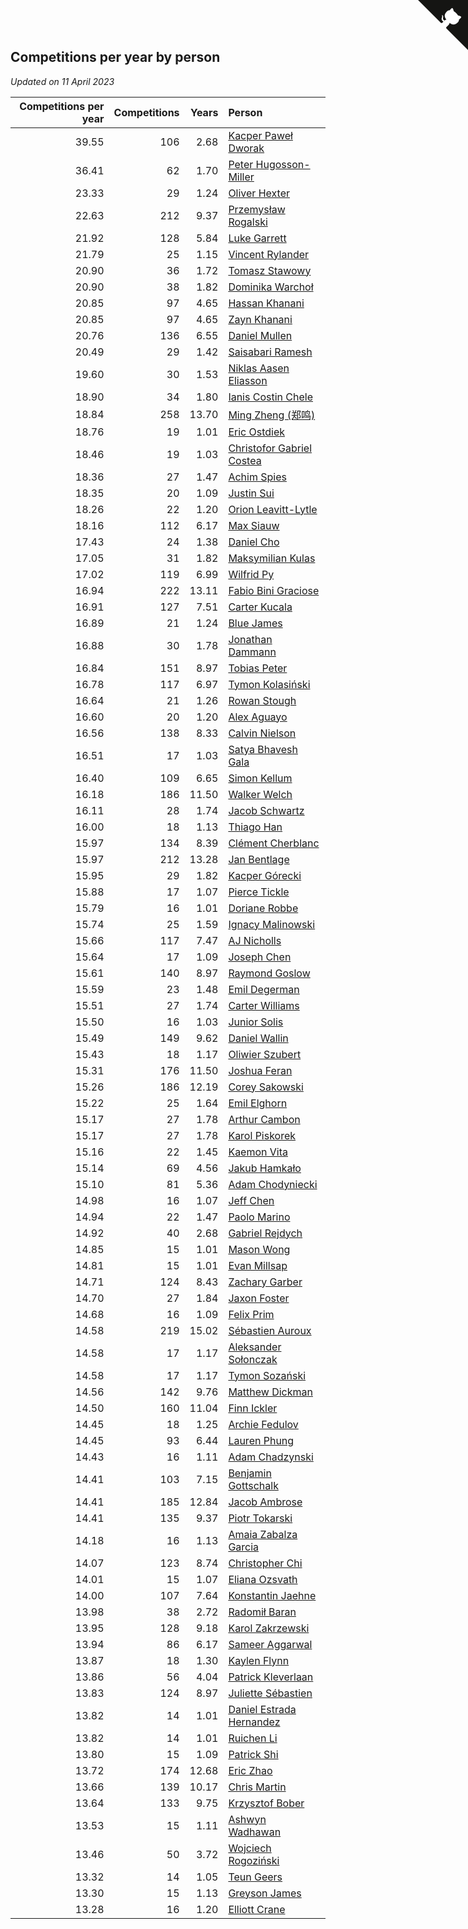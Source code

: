 ## Competitions per year by person

*Updated on 11 April 2023*

| Competitions per year | Competitions | Years | Person |
| ---: | ---: | ---: | :--- |
| 39.55 | 106 | 2.68 | [Kacper Paweł Dworak](https://www.worldcubeassociation.org/persons/2020DWOR01) |
| 36.41 | 62 | 1.70 | [Peter Hugosson-Miller](https://www.worldcubeassociation.org/persons/2021HUGO01) |
| 23.33 | 29 | 1.24 | [Oliver Hexter](https://www.worldcubeassociation.org/persons/2022HEXT01) |
| 22.63 | 212 | 9.37 | [Przemysław Rogalski](https://www.worldcubeassociation.org/persons/2013ROGA02) |
| 21.92 | 128 | 5.84 | [Luke Garrett](https://www.worldcubeassociation.org/persons/2017GARR05) |
| 21.79 | 25 | 1.15 | [Vincent Rylander](https://www.worldcubeassociation.org/persons/2022RYLA01) |
| 20.90 | 36 | 1.72 | [Tomasz Stawowy](https://www.worldcubeassociation.org/persons/2021STAW01) |
| 20.90 | 38 | 1.82 | [Dominika Warchoł](https://www.worldcubeassociation.org/persons/2021WARC01) |
| 20.85 | 97 | 4.65 | [Hassan Khanani](https://www.worldcubeassociation.org/persons/2018KHAN26) |
| 20.85 | 97 | 4.65 | [Zayn Khanani](https://www.worldcubeassociation.org/persons/2018KHAN28) |
| 20.76 | 136 | 6.55 | [Daniel Mullen](https://www.worldcubeassociation.org/persons/2016MULL04) |
| 20.49 | 29 | 1.42 | [Saisabari Ramesh](https://www.worldcubeassociation.org/persons/2021RAME01) |
| 19.60 | 30 | 1.53 | [Niklas Aasen Eliasson](https://www.worldcubeassociation.org/persons/2021ELIA01) |
| 18.90 | 34 | 1.80 | [Ianis Costin Chele](https://www.worldcubeassociation.org/persons/2021CHEL01) |
| 18.84 | 258 | 13.70 | [Ming Zheng (郑鸣)](https://www.worldcubeassociation.org/persons/2009ZHEN11) |
| 18.76 | 19 | 1.01 | [Eric Ostdiek](https://www.worldcubeassociation.org/persons/2022OSTD01) |
| 18.46 | 19 | 1.03 | [Christofor Gabriel Costea](https://www.worldcubeassociation.org/persons/2022COST03) |
| 18.36 | 27 | 1.47 | [Achim Spies](https://www.worldcubeassociation.org/persons/2021SPIE01) |
| 18.35 | 20 | 1.09 | [Justin Sui](https://www.worldcubeassociation.org/persons/2022SUIJ01) |
| 18.26 | 22 | 1.20 | [Orion Leavitt-Lytle](https://www.worldcubeassociation.org/persons/2022LEAV01) |
| 18.16 | 112 | 6.17 | [Max Siauw](https://www.worldcubeassociation.org/persons/2017SIAU02) |
| 17.43 | 24 | 1.38 | [Daniel Cho](https://www.worldcubeassociation.org/persons/2021CHOD01) |
| 17.05 | 31 | 1.82 | [Maksymilian Kulas](https://www.worldcubeassociation.org/persons/2021KULA02) |
| 17.02 | 119 | 6.99 | [Wilfrid Py](https://www.worldcubeassociation.org/persons/2016PYWI01) |
| 16.94 | 222 | 13.11 | [Fabio Bini Graciose](https://www.worldcubeassociation.org/persons/2010GRAC02) |
| 16.91 | 127 | 7.51 | [Carter Kucala](https://www.worldcubeassociation.org/persons/2015KUCA01) |
| 16.89 | 21 | 1.24 | [Blue James](https://www.worldcubeassociation.org/persons/2022JAME01) |
| 16.88 | 30 | 1.78 | [Jonathan Dammann](https://www.worldcubeassociation.org/persons/2021DAMM01) |
| 16.84 | 151 | 8.97 | [Tobias Peter](https://www.worldcubeassociation.org/persons/2014PETE03) |
| 16.78 | 117 | 6.97 | [Tymon Kolasiński](https://www.worldcubeassociation.org/persons/2016KOLA02) |
| 16.64 | 21 | 1.26 | [Rowan Stough](https://www.worldcubeassociation.org/persons/2022STOU01) |
| 16.60 | 20 | 1.20 | [Alex Aguayo](https://www.worldcubeassociation.org/persons/2022AGUA01) |
| 16.56 | 138 | 8.33 | [Calvin Nielson](https://www.worldcubeassociation.org/persons/2014NIEL03) |
| 16.51 | 17 | 1.03 | [Satya Bhavesh Gala](https://www.worldcubeassociation.org/persons/2022GALA03) |
| 16.40 | 109 | 6.65 | [Simon Kellum](https://www.worldcubeassociation.org/persons/2016KELL12) |
| 16.18 | 186 | 11.50 | [Walker Welch](https://www.worldcubeassociation.org/persons/2011WELC01) |
| 16.11 | 28 | 1.74 | [Jacob Schwartz](https://www.worldcubeassociation.org/persons/2021SCHW01) |
| 16.00 | 18 | 1.13 | [Thiago Han](https://www.worldcubeassociation.org/persons/2022HANT01) |
| 15.97 | 134 | 8.39 | [Clément Cherblanc](https://www.worldcubeassociation.org/persons/2014CHER05) |
| 15.97 | 212 | 13.28 | [Jan Bentlage](https://www.worldcubeassociation.org/persons/2010BENT01) |
| 15.95 | 29 | 1.82 | [Kacper Górecki](https://www.worldcubeassociation.org/persons/2021GORE01) |
| 15.88 | 17 | 1.07 | [Pierce Tickle](https://www.worldcubeassociation.org/persons/2022TICK01) |
| 15.79 | 16 | 1.01 | [Doriane Robbe](https://www.worldcubeassociation.org/persons/2022ROBB03) |
| 15.74 | 25 | 1.59 | [Ignacy Malinowski](https://www.worldcubeassociation.org/persons/2021MALI02) |
| 15.66 | 117 | 7.47 | [AJ Nicholls](https://www.worldcubeassociation.org/persons/2015NICH04) |
| 15.64 | 17 | 1.09 | [Joseph Chen](https://www.worldcubeassociation.org/persons/2022CHEN16) |
| 15.61 | 140 | 8.97 | [Raymond Goslow](https://www.worldcubeassociation.org/persons/2014GOSL01) |
| 15.59 | 23 | 1.48 | [Emil Degerman](https://www.worldcubeassociation.org/persons/2021DEGE01) |
| 15.51 | 27 | 1.74 | [Carter Williams](https://www.worldcubeassociation.org/persons/2021WILL06) |
| 15.50 | 16 | 1.03 | [Junior Solis](https://www.worldcubeassociation.org/persons/2022SOLI03) |
| 15.49 | 149 | 9.62 | [Daniel Wallin](https://www.worldcubeassociation.org/persons/2013WALL03) |
| 15.43 | 18 | 1.17 | [Oliwier Szubert](https://www.worldcubeassociation.org/persons/2022SZUB01) |
| 15.31 | 176 | 11.50 | [Joshua Feran](https://www.worldcubeassociation.org/persons/2011FERA01) |
| 15.26 | 186 | 12.19 | [Corey Sakowski](https://www.worldcubeassociation.org/persons/2011SAKO01) |
| 15.22 | 25 | 1.64 | [Emil Elghorn](https://www.worldcubeassociation.org/persons/2021ELGH01) |
| 15.17 | 27 | 1.78 | [Arthur Cambon](https://www.worldcubeassociation.org/persons/2021CAMB01) |
| 15.17 | 27 | 1.78 | [Karol Piskorek](https://www.worldcubeassociation.org/persons/2021PISK01) |
| 15.16 | 22 | 1.45 | [Kaemon Vita](https://www.worldcubeassociation.org/persons/2021VITA01) |
| 15.14 | 69 | 4.56 | [Jakub Hamkało](https://www.worldcubeassociation.org/persons/2018HAMK01) |
| 15.10 | 81 | 5.36 | [Adam Chodyniecki](https://www.worldcubeassociation.org/persons/2017CHOD02) |
| 14.98 | 16 | 1.07 | [Jeff Chen](https://www.worldcubeassociation.org/persons/2022CHEN19) |
| 14.94 | 22 | 1.47 | [Paolo Marino](https://www.worldcubeassociation.org/persons/2021MARI04) |
| 14.92 | 40 | 2.68 | [Gabriel Rejdych](https://www.worldcubeassociation.org/persons/2020REJD01) |
| 14.85 | 15 | 1.01 | [Mason Wong](https://www.worldcubeassociation.org/persons/2022WONG03) |
| 14.81 | 15 | 1.01 | [Evan Millsap](https://www.worldcubeassociation.org/persons/2022MILL05) |
| 14.71 | 124 | 8.43 | [Zachary Garber](https://www.worldcubeassociation.org/persons/2014GARB01) |
| 14.70 | 27 | 1.84 | [Jaxon Foster](https://www.worldcubeassociation.org/persons/2021FOST01) |
| 14.68 | 16 | 1.09 | [Felix Prim](https://www.worldcubeassociation.org/persons/2022PRIM01) |
| 14.58 | 219 | 15.02 | [Sébastien Auroux](https://www.worldcubeassociation.org/persons/2008AURO01) |
| 14.58 | 17 | 1.17 | [Aleksander Sołonczak](https://www.worldcubeassociation.org/persons/2022SOLO01) |
| 14.58 | 17 | 1.17 | [Tymon Sozański](https://www.worldcubeassociation.org/persons/2022SOZA01) |
| 14.56 | 142 | 9.76 | [Matthew Dickman](https://www.worldcubeassociation.org/persons/2013DICK01) |
| 14.50 | 160 | 11.04 | [Finn Ickler](https://www.worldcubeassociation.org/persons/2012ICKL01) |
| 14.45 | 18 | 1.25 | [Archie Fedulov](https://www.worldcubeassociation.org/persons/2022FEDU01) |
| 14.45 | 93 | 6.44 | [Lauren Phung](https://www.worldcubeassociation.org/persons/2016PHUN02) |
| 14.43 | 16 | 1.11 | [Adam Chadzynski](https://www.worldcubeassociation.org/persons/2022CHAD02) |
| 14.41 | 103 | 7.15 | [Benjamin Gottschalk](https://www.worldcubeassociation.org/persons/2016GOTT01) |
| 14.41 | 185 | 12.84 | [Jacob Ambrose](https://www.worldcubeassociation.org/persons/2010AMBR01) |
| 14.41 | 135 | 9.37 | [Piotr Tokarski](https://www.worldcubeassociation.org/persons/2013TOKA01) |
| 14.18 | 16 | 1.13 | [Amaia Zabalza Garcia](https://www.worldcubeassociation.org/persons/2022GARC03) |
| 14.07 | 123 | 8.74 | [Christopher Chi](https://www.worldcubeassociation.org/persons/2014CHIC01) |
| 14.01 | 15 | 1.07 | [Eliana Ozsvath](https://www.worldcubeassociation.org/persons/2022OZSV01) |
| 14.00 | 107 | 7.64 | [Konstantin Jaehne](https://www.worldcubeassociation.org/persons/2015JAEH01) |
| 13.98 | 38 | 2.72 | [Radomił Baran](https://www.worldcubeassociation.org/persons/2020BARA02) |
| 13.95 | 128 | 9.18 | [Karol Zakrzewski](https://www.worldcubeassociation.org/persons/2014ZAKR01) |
| 13.94 | 86 | 6.17 | [Sameer Aggarwal](https://www.worldcubeassociation.org/persons/2017AGGA01) |
| 13.87 | 18 | 1.30 | [Kaylen Flynn](https://www.worldcubeassociation.org/persons/2022FLYN01) |
| 13.86 | 56 | 4.04 | [Patrick Kleverlaan](https://www.worldcubeassociation.org/persons/2019KLEV01) |
| 13.83 | 124 | 8.97 | [Juliette Sébastien](https://www.worldcubeassociation.org/persons/2014SEBA01) |
| 13.82 | 14 | 1.01 | [Daniel Estrada Hernandez](https://www.worldcubeassociation.org/persons/2022HERN07) |
| 13.82 | 14 | 1.01 | [Ruichen Li](https://www.worldcubeassociation.org/persons/2022LIRU02) |
| 13.80 | 15 | 1.09 | [Patrick Shi](https://www.worldcubeassociation.org/persons/2022SHIP01) |
| 13.72 | 174 | 12.68 | [Eric Zhao](https://www.worldcubeassociation.org/persons/2010ZHAO19) |
| 13.66 | 139 | 10.17 | [Chris Martin](https://www.worldcubeassociation.org/persons/2013MART03) |
| 13.64 | 133 | 9.75 | [Krzysztof Bober](https://www.worldcubeassociation.org/persons/2013BOBE01) |
| 13.53 | 15 | 1.11 | [Ashwyn Wadhawan](https://www.worldcubeassociation.org/persons/2022WADH02) |
| 13.46 | 50 | 3.72 | [Wojciech Rogoziński](https://www.worldcubeassociation.org/persons/2019ROGO04) |
| 13.32 | 14 | 1.05 | [Teun Geers](https://www.worldcubeassociation.org/persons/2022GEER01) |
| 13.30 | 15 | 1.13 | [Greyson James](https://www.worldcubeassociation.org/persons/2022JAME02) |
| 13.28 | 16 | 1.20 | [Elliott Crane](https://www.worldcubeassociation.org/persons/2022CRAN01) |


<a href="https://github.com/jonatanklosko/wca_statistics" class="github-corner" aria-label="View source on Github"><svg width="80" height="80" viewBox="0 0 250 250" style="fill:#151513; color:#fff; position: absolute; top: 0; border: 0; right: 0;" aria-hidden="true"><path d="M0,0 L115,115 L130,115 L142,142 L250,250 L250,0 Z"></path><path d="M128.3,109.0 C113.8,99.7 119.0,89.6 119.0,89.6 C122.0,82.7 120.5,78.6 120.5,78.6 C119.2,72.0 123.4,76.3 123.4,76.3 C127.3,80.9 125.5,87.3 125.5,87.3 C122.9,97.6 130.6,101.9 134.4,103.2" fill="currentColor" style="transform-origin: 130px 106px;" class="octo-arm"></path><path d="M115.0,115.0 C114.9,115.1 118.7,116.5 119.8,115.4 L133.7,101.6 C136.9,99.2 139.9,98.4 142.2,98.6 C133.8,88.0 127.5,74.4 143.8,58.0 C148.5,53.4 154.0,51.2 159.7,51.0 C160.3,49.4 163.2,43.6 171.4,40.1 C171.4,40.1 176.1,42.5 178.8,56.2 C183.1,58.6 187.2,61.8 190.9,65.4 C194.5,69.0 197.7,73.2 200.1,77.6 C213.8,80.2 216.3,84.9 216.3,84.9 C212.7,93.1 206.9,96.0 205.4,96.6 C205.1,102.4 203.0,107.8 198.3,112.5 C181.9,128.9 168.3,122.5 157.7,114.1 C157.9,116.9 156.7,120.9 152.7,124.9 L141.0,136.5 C139.8,137.7 141.6,141.9 141.8,141.8 Z" fill="currentColor" class="octo-body"></path></svg></a><style>.github-corner:hover .octo-arm{animation:octocat-wave 560ms ease-in-out}@keyframes octocat-wave{0%,100%{transform:rotate(0)}20%,60%{transform:rotate(-25deg)}40%,80%{transform:rotate(10deg)}}@media (max-width:500px){.github-corner:hover .octo-arm{animation:none}.github-corner .octo-arm{animation:octocat-wave 560ms ease-in-out}}</style>

